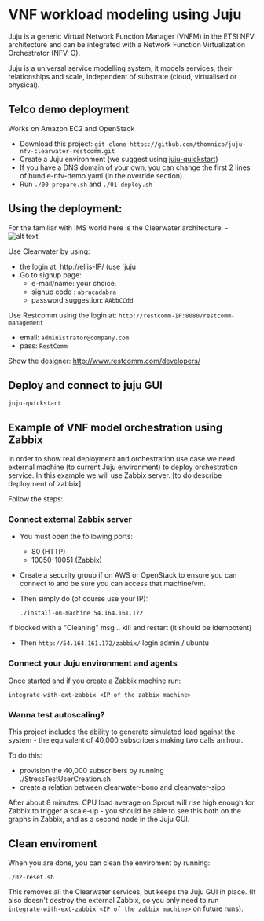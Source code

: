 # VNF workload modeling using Juju

Juju is a generic Virtual Network Function Manager (VNFM) in the ETSI NFV architecture and can be integrated with a Network Function Virtualization Orchestrator (NFV-O). 

Juju is a universal service modelling system, it models services, their relationships and scale, independent of substrate (cloud, virtualised or physical).

## Telco demo deployment

Works on Amazon EC2 and OpenStack 

- Download this project: `git clone https://github.com/thomnico/juju-nfv-clearwater-restcomm.git`
- Create a Juju environment (we suggest using [juju-quickstart](https://launchpad.net/juju-quickstart))
- If you have a DNS domain of your own, you can change the first 2 lines of bundle-nfv-demo.yaml (in the override section).
- Run `./00-prepare.sh` and `./01-deploy.sh`

## Using the deployment:

For the familiar with IMS world here is the Clearwater architecture:
-![alt text](http://www.projectclearwater.org/wp-content/uploads/2013/05/project-clearwater-architecture-april-2014-2.png "Clearwater architecture")

Use Clearwater by using: 

* the login at: http://ellis-IP/ (use `juju 
* Go to signup page:
    * e-mail/name: your choice.
    * signup code : `abracadabra`
    * password suggestion: `AAbbCCdd`


Use Restcomm using the login at: `http://restcomm-IP:8080/restcomm-management`
* email: `administrator@company.com`
* pass: `RestComm`

Show the designer: 
http://www.restcomm.com/developers/

## Deploy and connect to juju GUI

    juju-quickstart 

## Example of VNF model orchestration using Zabbix

In order to show real deployment and orchestration use case we need external machine (to current Juju environment) to deploy orchestration service. 
In this example we will use Zabbix server. [to do describe deployment of zabbix] 

Follow the steps: 

### Connect external Zabbix server

* You must open the following ports:
    * 80 (HTTP)
    * 10050-10051 (Zabbix)

* Create a security group if on AWS or OpenStack to ensure you can connect to and be sure you can access that machine/vm.

* Then simply do (of course use your IP):

  `./install-on-machine 54.164.161.172`

If blocked with a "Cleaning" msg .. kill and restart (it should be idempotent)

* Then  `http://54.164.161.172/zabbix/` 
login admin / ubuntu

### Connect your Juju environment and agents
  
Once started and if you create a Zabbix machine run:
 
`integrate-with-ext-zabbix <IP of the zabbix machine>`

### Wanna test autoscaling?

This project includes the ability to generate simulated load against the system - the equivalent of
40,000 subscribers making two calls an hour.

To do this:

* provision the 40,000 subscribers by running ./StressTestUserCreation.sh
* create a relation between clearwater-bono and clearwater-sipp

After about 8 minutes, CPU load average on Sprout will rise high enough for Zabbix to trigger a
scale-up - you should be able to see this both on the graphs in Zabbix, and as a second node in the
Juju GUI.

## Clean enviroment  
When you are done, you can clean the enviroment by running:

    ./02-reset.sh

This removes all the Clearwater services, but keeps the Juju GUI in place. (It also doesn't destroy
the external Zabbix, so you only need to run `integrate-with-ext-zabbix <IP of the zabbix machine>`
on future runs).

